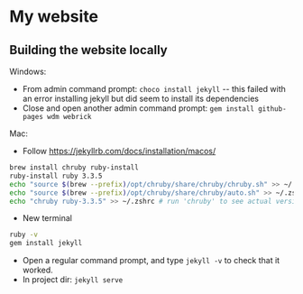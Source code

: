 # My website

## Building the website locally

Windows:

- From admin command prompt: `choco install jekyll` -- this failed with an error installing jekyll but did seem to install its dependencies
- Close and open another admin command prompt: `gem install github-pages wdm webrick`

Mac:

- Follow https://jekyllrb.com/docs/installation/macos/
```sh
brew install chruby ruby-install
ruby-install ruby 3.3.5
echo "source $(brew --prefix)/opt/chruby/share/chruby/chruby.sh" >> ~/.zshrc
echo "source $(brew --prefix)/opt/chruby/share/chruby/auto.sh" >> ~/.zshrc
echo "chruby ruby-3.3.5" >> ~/.zshrc # run 'chruby' to see actual version
```
- New terminal
```sh
ruby -v
gem install jekyll
```

- Open a regular command prompt, and type `jekyll -v` to check that it worked.
- In project dir: `jekyll serve`

